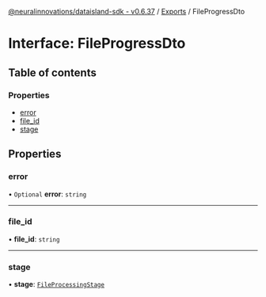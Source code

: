 [@neuralinnovations/dataisland-sdk - v0.6.37](../../README.md) / [Exports](../modules.md) / FileProgressDto

# Interface: FileProgressDto

## Table of contents

### Properties

- [error](FileProgressDto.md#error)
- [file\_id](FileProgressDto.md#file_id)
- [stage](FileProgressDto.md#stage)

## Properties

### error

• `Optional` **error**: `string`

___

### file\_id

• **file\_id**: `string`

___

### stage

• **stage**: [`FileProcessingStage`](../enums/FileProcessingStage.md)
